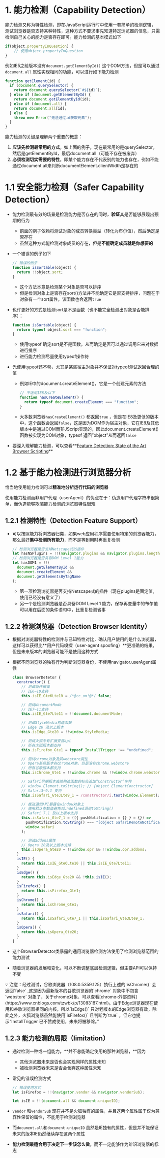 # 1. 能力检测（Capability Detection）

能力检测又称为特性检测，即在JavaScript运行时中使用一套简单的检测逻辑，测试浏览器是否支持某种特性，这种方式不要求事先知道特定浏览器的信息，只需检测自己关心的能力是否存在即可。能力检测的基本模式如下

```jsx
if(object.propertyInQuestion) {
	// 使用object.propertyInQuestion
}
```

例如IE5之前版本没有`document.getElementById()` 这个DOM方法，但是可以通过`document.all` 属性实现相同的功能，可以进行如下能力检测

```jsx
function getElement(id) {
  if (document.querySelector) {
    return document.querySelector(`#${id}`);
  } else if (document.getElementById) {
    return document.getElementById(id);
  } else if (document.all) {
    return document.all[id];
  } else {
    throw new Error("无法通过id获取元素");
  }
}
```

能力检测的关键是理解两个重要的概念：

1. **应该先检测最常用的方式**。如上面的例子，现在最常用的是querySelector，然后是getElementById，最后document.all（可能不存在被废弃）
2. **必须检测切实需要的特性**。即某个能力存在不代表别的能力也存在，例如不能通过document.all来判断documentElement.clientWidth是存在的

# 1.1 安全能力检测（Safer Capability Detection）

- 能力检测最有效的场景是检测能力是否存在的同时，**验证**其是否能够展现出预期的行为
    - 前面的例子依赖将测试对象的成员转换类型（转化为布尔值），然后确定是否存在
    - 虽然这种方式能检测对象成员的存在，但是**不能确定成员就是你想要的**
- 一个错误的例子如下
    
    ```jsx
    // 错误的例子
    function isSortable(object) {
      return !!object.sort;
    }
    ```
    
    - 这个方法本意是检测某个对象是否可以排序
    - 但是检测对象上是否存在sort()方法并不能确定它是否支持排序，问题在于对象有一个sort属性，该函数也会返回`true`
- 也许更好的方式是检测sort是不是函数（也不能完全检测出对象是否能排序）：
    
    ```jsx
    function isSortable(object) {
      return typeof object.sort === "function";
    }
    ```
    
    - 使用typeof 确定sort是不是函数，从而确定是否可以通过调用它来对数据进行排序
    - 进行能力检测尽量使用typeof操作符
- 光使用typeof还不够，尤其是某些宿主对象并不保证对typeof测试返回合理的值
    - 例如IE中的document.createElement()，它是一个创建元素的方法
        
        ```jsx
        // 不适用IE8及以下
        function hasCreateElement() {
          return typeof document.createElement === "function";
        }
        ```
        
    - 大多数浏览器`hasCreateElement()` 都返回`true` ，但是在IE8及更低的版本中，这个函数会返回`false`，这是因为DOM作为宿主对象，它在IE8及其低版本中是通过COM而非JScript实现的，因此document.createElement()函数被实现为COM对象，typeof 返回”object”从而返回`false`
- 要深入理解能力检测，可以查看**[Feature Detection: State of the Art Browser Scripting](http://peter.michaux.ca/articles/feature-detection-state-of-the-art-browser-scripting)**

# 1.2 基于能力检测进行浏览器分析

恰当地使用能力检测可以**精准地分析运行代码的浏览器**

使用能力检测而非用户代理（userAgent）的优点在于：伪造用户代理字符串很简单，而伪造能够欺骗能力检测的浏览器特性很难

## 1.2.1 检测特性（Detection Feature Support）

- 可以按照能力将浏览器归类，如果web应用程序需要使用特定的浏览器能力，那么最好**集中检测所有能力**，而不是等到用时再重复检测
    
    ```jsx
    // 检测浏览器是否支持Netscape式的插件
    let hasNSPlugins = !!(navigator.plugins && navigator.plugins.length);
    // 检测浏览器是否具有DOM Level 1能力
    let hasDOM1 = !!(
      document.getElementById &&
      document.createElement &&
      document.getElementsByTagName
    );
    ```
    
    - 第一项检测浏览器是否支持Netscape式的插件（现在plugins是固定值，使用已经没有意义了）
    - 另一个是检测浏览器是否具备DOM Level 1 能力，保存再变量中的布尔值可以用在后面的条件语句中，比重复检测省事

## 1.2.2 检测浏览器（Detection Browser Identity）

- 根据对浏览器特性的检测并与已知特性对比，确认用户使用的是什么浏览器，这样可以获得比**用户代码嗅探（user-agent spoofing）**更准确的结果，但是未来版本的浏览器可能不是使用这种方式
- 根据不同浏览器的独有行为判断浏览器身份，不使用navigator.userAgent属性
    
    ```jsx
    class BrowserDetetor {
      constructor() {
        // 测试条件编译
        // IE6~10支持
        this.isIE_Gte6Lte10 = /*@cc_on!@*/ false;
    
        // 测试documentMode
        // IE7~11支持
        this.isIE_Gte7Lte11 = !!document.documentMode;
    
        // 测试StyleMedia构造函数
        // Edge 20 及以上版本
        this.isEdge_Gte20 = !!window.StyleMedia;
    
        // 测试火狐专有扩展安装api
        // 所有火狐版本都支持
        this.isFirefox_Gte1 = typeof InstallTrigger !== "undefined";
    
        // 测试chrome对象及其webstore属性
        // Opera某些版本有chrome对象，但是没有chrome.webstore
        // 所有谷歌版本都支持
        this.isChrome_Gte1 = !!window.chrome && !!window.chrome.webstore;
    
        // Safari早期版本会给构造函数的标签追加“Constructor”字样
        // window.Element.toString(); // [object ElementConctructor]
        // Safari3~9.1 支持
        this.isSafari_Gte3Lte9_1 = /constructor/i.test(window.Element);
    
        // 推送通知API暴露在window对象上
        // 使用默认参数值避免对undefined调用toString()
        // Safari 7.1 及以上版本支持
        this.isSafari_Gte7_1 = (({ pushNotification = {} } = {}) =>
          pushNotification.toString() === "[object SafariRemoteNotification]")(
          window.safari
        );
    
        // 测试addons属性
        // Opera 20及以上版本支持
        this.isOpera_Gte20 = !!window.opr && !!window.opr.addons;
      }
      isIE() {
        return this.isIE_Gte6Lte10 || this.isIE_Gte7Lte11;
      }
      isEdge() {
        return this.isEdge_Gte20 && !this.isIE();
      }
      isFirefox() {
        return this.isFirefox_Gte1;
      }
      isChrome() {
        return this.isChrome_Gte1;
      }
      isSafari() {
        return this.isSafari_Gte7_1 || this.isSafari_Gte3Lte9_1;
      }
      isOpera() {
        return this.isOpera_Gte20;
      }
    }
    ```
    
- 这个BrowserDetector类暴露的通用浏览器检测方法使用了检测浏览器范围的能力测试
- 随着浏览器的发展和变化，可以不断调整底层检测逻辑，但主要API可以保持不变

<aside>
💡 注意：经过测试，谷歌浏览器（108.0.5359.125）执行上述的`isChrome()` 会返回`false` ,这是因为最新版本的谷歌浏览器的`chrome` 对象中不包含`webstore` 对象了，关于chrome对象，可以查看[chrome-外部资料](https://www.cnblogs.com/tzwbk/p/13083187.html)。由于Edge浏览器现在使用和谷歌浏览器相同的内核，所以`isEdge()` 只对老版本的Edge浏览器有效，除此之外，火狐浏览器虽然能使用`isFirefox()` 且判断为`true` ，但它也提示“InstallTrigger 已不赞成使用，未来将被移除。”

</aside>

## 1.2.3 能力检测的局限（limitation）

- 通过检测一种或一组能力，**并不总能确定使用的那种浏览器，**因为
    - 其他浏览器未来是否也会实现同样的属性未知
    - 被检测浏览器未来是否会舍弃这种属性未知
- 常见的错误检测方式
    
    ```jsx
    // 错误使用方式
    let isFirefox = !!(navigator.vendor && navigator.vendorSub);
    
    let isIE = !!(document.all && document.uniqueID);
    ```
    
- `vendor` 和`vendorSub` 现在并不是火狐独有的属性，并且这两个属性属于仅为兼容性保留的属性，不能用于检测浏览器
- 而`document.all`和`document.uniqueID` 虽然是IE独有的属性，但是并不能保证未来的版本IE仍然继续存在这两个属性
- **能力检测最适合用于决定下一步该怎么做**，而不一定能够作为辨识浏览器的标志